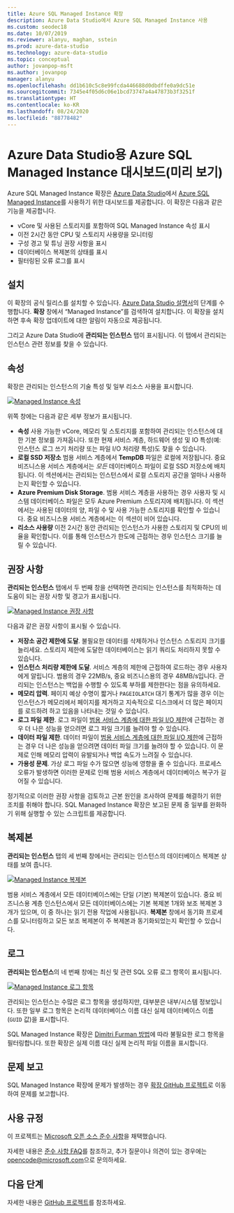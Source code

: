 ```yaml
---
title: Azure SQL Managed Instance 확장
description: Azure Data Studio에서 Azure SQL Managed Instance 사용
ms.custom: seodec18
ms.date: 10/07/2019
ms.reviewer: alanyu, maghan, sstein
ms.prod: azure-data-studio
ms.technology: azure-data-studio
ms.topic: conceptual
author: jovanpop-msft
ms.author: jovanpop
manager: alanyu
ms.openlocfilehash: dd1b610c5c8e99fcda446688d0dbdffe0a9dc51e
ms.sourcegitcommit: 7345e4f05d6c06e1bcd73747a4a47873b3f3251f
ms.translationtype: HT
ms.contentlocale: ko-KR
ms.lasthandoff: 08/24/2020
ms.locfileid: "88778482"
---
```

# <a name="azure-sql-managed-instance-dashboard-for-azure-data-studio-preview"></a>Azure Data Studio용 Azure SQL Managed Instance 대시보드(미리 보기)

Azure SQL Managed Instance 확장은 [Azure Data Studio](https://github.com/Microsoft/azuredatastudio)에서 [Azure SQL Managed Instance](/azure/sql-database/sql-database-managed-instance-index)를 사용하기 위한 대시보드를 제공합니다. 이 확장은 다음과 같은 기능을 제공합니다.

- vCore 및 사용된 스토리지를 포함하여 SQL Managed Instance 속성 표시
- 이전 2시간 동안 CPU 및 스토리지 사용량을 모니터링
- 구성 경고 및 튜닝 권장 사항을 표시
- 데이터베이스 복제본의 상태를 표시
- 필터링된 오류 로그를 표시

## <a name="install"></a>설치

이 확장의 공식 릴리스를 설치할 수 있습니다. [Azure Data Studio 설명서](./extensions.md)의 단계를 수행합니다.
**확장** 창에서 “Managed Instance”를 검색하여 설치합니다. 이 확장을 설치하면 후속 확장 업데이트에 대한 알림이 자동으로 제공됩니다.

그리고 Azure Data Studio에 **관리되는 인스턴스** 탭이 표시됩니다. 이 탭에서 관리되는 인스턴스 관련 정보를 찾을 수 있습니다.

## <a name="properties"></a>속성

확장은 관리되는 인스턴스의 기술 특성 및 일부 리소스 사용을 표시합니다.

[ ![Managed Instance 속성](media/azure-sql-mi-extension/ads-mi-tab1.png )](media/azure-sql-mi-extension/ads-mi-tab1.png#lightbox)

위쪽 창에는 다음과 같은 세부 정보가 표시됩니다.

- **속성** 사용 가능한 vCore, 메모리 및 스토리지를 포함하여 관리되는 인스턴스에 대한 기본 정보를 가져옵니다. 또한 현재 서비스 계층, 하드웨어 생성 및 IO 특성(예: 인스턴스 로그 쓰기 처리량 또는 파일 I/O 처리량 특성)도 찾을 수 있습니다.
- **로컬 SSD 저장소** 범용 서비스 계층에서 **TempDB** 파일은 로컬에 저장됩니다. 중요 비즈니스용 서비스 계층에서는 _모든_ 데이터베이스 파일이 로컬 SSD 저장소에 배치됩니다. 이 섹션에서는 관리되는 인스턴스에서 로컬 스토리지 공간을 얼마나 사용하는지 확인할 수 있습니다.
- **Azure Premium Disk Storage**. 범용 서비스 계층을 사용하는 경우 사용자 및 시스템 데이터베이스 파일은 모두 Azure Premium 스토리지에 배치됩니다. 이 섹션에서는 사용된 데이터의 양, 파일 수 및 사용 가능한 스토리지를 확인할 수 있습니다. 중요 비즈니스용 서비스 계층에서는 이 섹션이 비어 있습니다.
- **리소스 사용량** 이전 2시간 동안 관리되는 인스턴스가 사용한 스토리지 및 CPU의 비율을 확인합니다. 이를 통해 인스턴스가 한도에 근접하는 경우 인스턴스 크기를 늘릴 수 있습니다.

## <a name="recommendations"></a>권장 사항

**관리되는 인스턴스** 탭에서 두 번째 창을 선택하면 관리되는 인스턴스를 최적화하는 데 도움이 되는 권장 사항 및 경고가 표시됩니다.

[ ![Managed Instance 권장 사항](media/azure-sql-mi-extension/ads-mi-tab2.png )](media/azure-sql-mi-extension/ads-mi-tab2.png#lightbox)

다음과 같은 권장 사항이 표시될 수 있습니다.

- **저장소 공간 제한에 도달**. 불필요한 데이터를 삭제하거나 인스턴스 스토리지 크기를 늘리세요. 스토리지 제한에 도달한 데이터베이스는 읽기 쿼리도 처리하지 못할 수 있습니다.
- **인스턴스 처리량 제한에 도달**. 서비스 계층의 제한에 근접하여 로드하는 경우 사용자에게 알립니다. 범용의 경우 22MB/s, 중요 비즈니스용의 경우 48MB/s입니다. 관리되는 인스턴스는 백업을 수행할 수 있도록 부하를 제한한다는 점을 유의하세요.
- **메모리 압력**. 페이지 예상 수명이 짧거나 `PAGEIOLATCH` 대기 통계가 많을 경우 이는 인스턴스가 메모리에서 페이지를 제거하고 지속적으로 디스크에서 더 많은 페이지를 로드하려 하고 있음을 나타내는 것일 수 있습니다.
- **로그 파일 제한**. 로그 파일이 [범용 서비스 계층에 대한 파일 I/O 제한](/azure/sql-database/sql-database-managed-instance-resource-limits#file-io-characteristics-in-general-purpose-tier)에 근접하는 경우 더 나은 성능을 얻으려면 로그 파일 크기를 늘려야 할 수 있습니다.
- **데이터 파일 제한**. 데이터 파일이 [범용 서비스 계층에 대한 파일 I/O 제한](/azure/sql-database/sql-database-managed-instance-resource-limits#file-io-characteristics-in-general-purpose-tier)에 근접하는 경우 더 나은 성능을 얻으려면 데이터 파일 크기를 늘려야 할 수 있습니다. 이 문제로 인해 메모리 압력이 유발되거나 백업 속도가 느려질 수 있습니다.
- **가용성 문제**. 가상 로그 파일 수가 많으면 성능에 영향을 줄 수 있습니다. 프로세스 오류가 발생하면 이러한 문제로 인해 범용 서비스 계층에서 데이터베이스 복구가 길어질 수 있습니다.

정기적으로 이러한 권장 사항을 검토하고 근본 원인을 조사하여 문제를 해결하기 위한 조치를 취해야 합니다. SQL Managed Instance 확장은 보고된 문제 중 일부를 완화하기 위해 실행할 수 있는 스크립트를 제공합니다.

## <a name="replicas"></a>복제본

**관리되는 인스턴스** 탭의 세 번째 창에서는 관리되는 인스턴스의 데이터베이스 복제본 상태를 보여 줍니다.

[ ![Managed Instance 복제본](media/azure-sql-mi-extension/ads-mi-tab3.png )](media/azure-sql-mi-extension/ads-mi-tab3.png#lightbox)

범용 서비스 계층에서 모든 데이터베이스에는 단일 (기본) 복제본이 있습니다. 중요 비즈니스용 계층 인스턴스에서 모든 데이터베이스에는 기본 복제본 1개와 보조 복제본 3개가 있으며, 이 중 하나는 읽기 전용 작업에 사용됩니다. **복제본** 창에서 동기화 프로세스를 모니터링하고 모든 보조 복제본이 주 복제본과 동기화되었는지 확인할 수 있습니다.

## <a name="logs"></a>로그

**관리되는 인스턴스**의 네 번째 창에는 최신 및 관련 SQL 오류 로그 항목이 표시됩니다.

[ ![Managed Instance 로그 항목](media/azure-sql-mi-extension/ads-mi-tab4.png )](media/azure-sql-mi-extension/ads-mi-tab4.png#lightbox)

관리되는 인스턴스는 수많은 로그 항목을 생성하지만, 대부분은 내부/시스템 정보입니다. 또한 일부 로그 항목은 논리적 데이터베이스 이름 대신 실제 데이터베이스 이름(`GUID` 값)을 표시합니다.

SQL Managed Instance 확장은 [Dimitri Furman 방법](https://techcommunity.microsoft.com/t5/DataCAT/Azure-SQL-DB-Managed-Instance-sp-readmierrorlog/ba-p/305506)에 따라 불필요한 로그 항목을 필터링합니다. 또한 확장은 실제 이름 대신 실제 논리적 파일 이름을 표시합니다.

## <a name="reporting-problems"></a>문제 보고

SQL Managed Instance 확장에 문제가 발생하는 경우 [확장 GitHub 프로젝트](https://github.com/JocaPC/AzureDataStudio-Managed-Instance/issues)로 이동하여 문제를 보고합니다.

## <a name="code-of-conduct"></a>사용 규정

이 프로젝트는 [Microsoft 오픈 소스 준수 사항][conduct-code]을 채택했습니다.

자세한 내용은 [준수 사항 FAQ][conduct-FAQ]를 참조하고, 추가 질문이나 의견이 있는 경우에는 [opencode@microsoft.com][conduct-email]으로 문의하세요.

## <a name="next-steps"></a>다음 단계

자세한 내용은 [GitHub 프로젝트](https://github.com/JocaPC/AzureDataStudio-Managed-Instance/)를 참조하세요.

[conduct-code]: https://opensource.microsoft.com/codeofconduct/
[conduct-FAQ]: https://opensource.microsoft.com/codeofconduct/faq/
[conduct-email]: mailto:opencode@microsoft.com